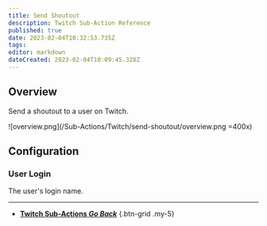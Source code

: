 ```yaml
---
title: Send Shoutout
description: Twitch Sub-Action Reference
published: true
date: 2023-02-04T10:32:53.735Z
tags: 
editor: markdown
dateCreated: 2023-02-04T10:09:45.328Z
---
```


## Overview
Send a shoutout to a user on Twitch.

![overview.png](/Sub-Actions/Twitch/send-shoutout/overview.png =400x)

## Configuration
### User Login
The user's login name.

---

- [<i class="mdi mdi-chevron-left"></i>**Twitch Sub-Actions *Go Back***](/Sub-Actions/Twitch)
{.btn-grid .my-5}